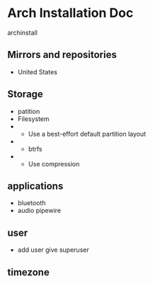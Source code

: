 # Arch Installation Doc
archinstall

## Mirrors and repositories
- United States

## Storage
- patition
- Filesystem
- - Use a best-effort default partition layout
- - btrfs
- - Use compression

## applications
- bluetooth
- audio pipewire

## user
- add user give superuser

## timezone



